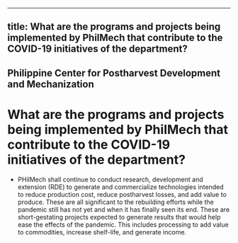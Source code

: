 --- 
 title: What are the programs and projects being implemented by PhilMech that contribute to the COVID-19 initiatives of the department?
 ---

## Philippine Center for Postharvest Development and Mechanization

# What are the programs and projects being implemented by PhilMech that contribute to the COVID-19 initiatives of the department?


 - PHilMech shall continue to conduct research, development and extension (RDE) to generate and commercialize technologies intended to reduce production cost, reduce postharvest losses, and add value to produce. These are all significant to the rebuilding efforts while the pandemic still has not yet and when it has finally seen its end. These are short-gestating projects expected to generate results that would help ease the effects of the pandemic. This includes processing to add value to commodities, increase shelf-life, and generate income.
